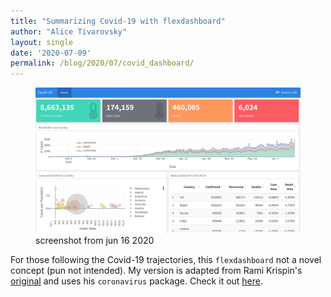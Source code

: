 ```yaml
---
title: "Summarizing Covid-19 with flexdashboard"
author: "Alice Tivarovsky"
layout: single
date: '2020-07-09'
permalink: /blog/2020/07/covid_dashboard/
---
```


<figure>
    <a href="/assets/covid_dash"><img src="/assets/images/covid.png"></a>
    <figcaption>screenshot from jun 16 2020</figcaption>
</figure>

For those following the Covid-19 trajectories, this `flexdashboard` not a novel concept (pun not intended). My version is adapted from Rami Krispin's [original](https://ramikrispin.github.io/coronavirus_dashboard/) and uses his `coronavirus` package. Check it out <a href="/assets/covid_dash">here</a>.







